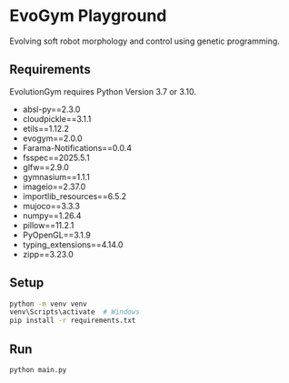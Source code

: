 # EvoGym Playground

Evolving soft robot morphology and control using genetic programming.

## Requirements

EvolutionGym requires Python Version 3.7 or 3.10.

- absl-py==2.3.0
- cloudpickle==3.1.1
- etils==1.12.2
- evogym==2.0.0
- Farama-Notifications==0.0.4
- fsspec==2025.5.1
- glfw==2.9.0
- gymnasium==1.1.1
- imageio==2.37.0
- importlib_resources==6.5.2
- mujoco==3.3.3
- numpy==1.26.4
- pillow==11.2.1
- PyOpenGL==3.1.9
- typing_extensions==4.14.0
- zipp==3.23.0

## Setup
```bash
python -m venv venv
venv\Scripts\activate  # Windows
pip install -r requirements.txt
```

## Run
```bash
python main.py
```
